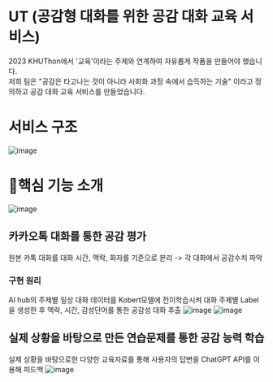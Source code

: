 # UT (공감형 대화를 위한 공감 대화 교육 서비스)
2023 KHUThon에서 '교육'이라는 주제와 연계하여 자유롭게 작품을 만들어야 했습니다. <br>
저희 팀은 "공감은 타고나는 것이 아니라 사회화 과정 속에서 습득하는 기술" 이라고 정의하고 공감 대화 교육 서비스를 만들었습니다.

# 서비스 구조
![image](https://github.com/eu2525/Algorithm_Study/assets/49024115/302a7ab8-f4a5-4a98-836d-cb7c034e288e)

# 📃핵심 기능 소개
![image](https://github.com/eu2525/Algorithm_Study/assets/49024115/b62e7370-d508-42c7-b0ee-3322a3c851e5)

## 카카오톡 대화를 통한 공감 평가<br>
원본 카톡 대화를 대화 시간, 맥락, 화자를 기준으로 분리 -> 각 대화에서 공감수치 파악

### 구현 원리
AI hub의  주제별 일상 대화 데이터를 Kobert모델에 전이학습시켜 대화 주제별 Label을 생성한 후 맥락, 시간, 감성단어를 통한 공감성 대화 추출
![image](https://github.com/eu2525/Khuthon_2023/assets/49024115/bacfadb2-fc3c-4293-9b57-59f92ef68a53)
![image](https://github.com/eu2525/Algorithm_Study/assets/49024115/be95c983-5d6c-479e-85b7-f36316666a78)

## 실제 상황을 바탕으로 만든 연습문제를 통한 공감 능력 학습 <br>
실제 상황을 바탕으로한 다양한 교육자료를 통해 사용자의 답변을 ChatGPT API를 이용해 피드백
![image](https://github.com/eu2525/Khuthon_2023/assets/49024115/ddc02f9d-382a-426d-9aa7-82b84ac69c7f)
